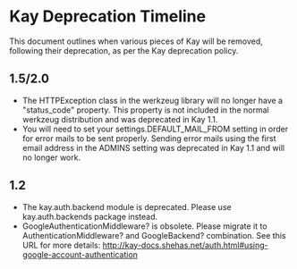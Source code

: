 # Kay Deprecation Timeline #

This document outlines when various pieces of Kay will be removed, following their deprecation, as per the Kay deprecation policy.

## 1.5/2.0 ##

  * The HTTPException class in the werkzeug library will no longer have a "status\_code" property. This property is not included in the normal werkzeug distribution and was deprecated in Kay 1.1.
  * You will need to set your settings.DEFAULT\_MAIL\_FROM setting in order for error mails to be sent properly. Sending error mails using the first email address in the ADMINS setting was deprecated in Kay 1.1 and will no longer work.

## 1.2 ##

  * The kay.auth.backend module is deprecated. Please use kay.auth.backends package instead.
  * GoogleAuthenticationMiddleware? is obsolete. Please migrate it to AuthenticationMiddleware? and GoogleBackend? combination. See this URL for more details: http://kay-docs.shehas.net/auth.html#using-google-account-authentication